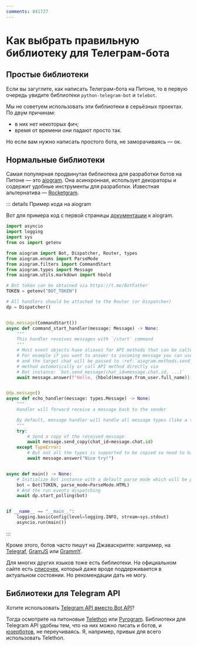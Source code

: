 ```yaml
---
comments: 841727
---
```


# Как выбрать правильную библиотеку для Телеграм-бота

## Простые библиотеки

Если вы загуглите, как написать Телеграм-бота на Питоне, то
в первую очередь увидите библиотеки `python-telegram-bot` и `telebot`.

Мы не советуем использовать эти библиотеки в серьёзных проектах. По двум причинам:

- в них нет некоторых фич;
- время от времени они падают просто так.

Но если вам нужно написать простого бота, не заморачиваясь — ок.

## Нормальные библиотеки

Самая популярная продвинутая библиотека для разработки ботов на Питоне —
это [aiogram](https://github.com/aiogram/aiogram). Она асинхронная, использует декораторы и содержит удобные инструменты
для разработки. Известная альтернатива — [Rocketgram](https://github.com/rocketgram/rocketgram).

::: details Пример кода на aiogram

Вот для примера код с первой страницы [документации](https://docs.aiogram.dev/en/dev-3.x/) к aiogram.

```python
import asyncio
import logging
import sys
from os import getenv

from aiogram import Bot, Dispatcher, Router, types
from aiogram.enums import ParseMode
from aiogram.filters import CommandStart
from aiogram.types import Message
from aiogram.utils.markdown import hbold

# Bot token can be obtained via https://t.me/BotFather
TOKEN = getenv("BOT_TOKEN")

# All handlers should be attached to the Router (or Dispatcher)
dp = Dispatcher()


@dp.message(CommandStart())
async def command_start_handler(message: Message) -> None:
    """
    This handler receives messages with `/start` command
    """
    # Most event objects have aliases for API methods that can be called in events' context
    # For example if you want to answer to incoming message you can use `message.answer(...)` alias
    # and the target chat will be passed to :ref:`aiogram.methods.send_message.SendMessage`
    # method automatically or call API method directly via
    # Bot instance: `bot.send_message(chat_id=message.chat.id, ...)`
    await message.answer(f"Hello, {hbold(message.from_user.full_name)}!")


@dp.message()
async def echo_handler(message: types.Message) -> None:
    """
    Handler will forward receive a message back to the sender

    By default, message handler will handle all message types (like a text, photo, sticker etc.)
    """
    try:
        # Send a copy of the received message
        await message.send_copy(chat_id=message.chat.id)
    except TypeError:
        # But not all the types is supported to be copied so need to handle it
        await message.answer("Nice try!")


async def main() -> None:
    # Initialize Bot instance with a default parse mode which will be passed to all API calls
    bot = Bot(TOKEN, parse_mode=ParseMode.HTML)
    # And the run events dispatching
    await dp.start_polling(bot)


if __name__ == "__main__":
    logging.basicConfig(level=logging.INFO, stream=sys.stdout)
    asyncio.run(main())
```

:::

Кроме этого, ботов часто пишут на Джаваскрипте: например, на [Telegraf](https://github.com/telegraf/telegraf),
[GramJS](https://github.com/gram-js/gramjs) или [GrammY](https://github.com/grammyjs/grammY).

Для многих других языков тоже есть библиотеки. На официальном сайте есть
[списочек](https://core.telegram.org/bots/samples), который даже вроде поддерживается в актуальном состоянии.
Но рекомендации дать не могу.

## Библиотеки для Telegram API

Хотите использовать [Telegram API вместо Bot API](/api)?

Тогда осмотрите на питоновые [Telethon](https://github.com/LonamiWebs/Telethon)
или [Pyrogram](https://github.com/pyrogram/pyrogram).
Библиотеки для Telegram API удобны тем, что на них можно писать и ботов, и
[юзерботов](/api#юзерботы), не переучиваясь.
Я, например, привык для всего использовать Telethon.

